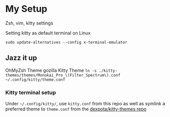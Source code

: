 # My Setup

Zsh, vim, kitty settings

Setting kitty as default terminal on Linux
```
sudo update-alternatives --config x-terminal-emulator
``` 

## Jazz it up
OhMyZsh Theme  gozilla
Kitty Theme `ln -s ./kitty-themes/themes/Monokai_Pro_\(Filter_Spectrum\).conf ~/.config/kitty/theme.conf`

### Kitty terminal setup
Under `~/.config/kitty/`, use `kitty.conf` from this repo as well as symlink a preferred theme to `theme.conf` from the [dexpota/kitty-themes repo](https://github.com/dexpota/kitty-themes) 
